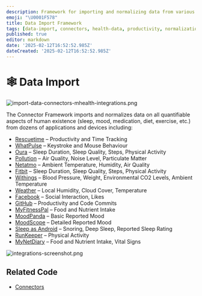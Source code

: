 ```yaml
---
description: Framework for importing and normalizing data from various health and productivity applications and devices
emoji: "\U0001F578"
title: Data Import Framework
tags: [data-import, connectors, health-data, productivity, normalization]
published: true
editor: markdown
date: '2025-02-12T16:52:52.985Z'
dateCreated: '2025-02-12T16:52:52.985Z'
---
```

# 🕸 Data Import

![import-data-connectors-mhealth-integrations.png](https://static.crowdsourcingcures.org/dfda/components/data-import/import-data-connectors-mhealth-integrations.png)

The Connector Framework imports and normalizes data on all quantifiable aspects of human existence (sleep, mood, medication, diet, exercise, etc.) from dozens of applications and devices including:

- [Rescuetime](https://github.com/FDA-AI/FDAi/tree/develop/apps/dfda-1/app/DataSources/Connectors/RescueTimeConnector.php) – Productivity and Time Tracking
- [WhatPulse](https://github.com/FDA-AI/FDAi/tree/develop/apps/dfda-1/app/DataSources/Connectors/WhatPulseConnector.php) – Keystroke and Mouse Behaviour
- [Oura](https://github.com/FDA-AI/FDAi/tree/develop/apps/dfda-1/app/DataSources/Connectors/OuraConnector.php) – Sleep Duration, Sleep Quality, Steps, Physical Activity
- [Pollution](https://github.com/FDA-AI/FDAi/tree/develop/apps/dfda-1/app/DataSources/Connectors/WeatherConnector.php) – Air Quality, Noise Level, Particulate Matter
- [Netatmo](https://github.com/FDA-AI/FDAi/tree/develop/apps/dfda-1/app/DataSources/Connectors/NetatmoConnector.php) – Ambient Temperature, Humidity, Air Quality
- [Fitbit](https://github.com/FDA-AI/FDAi/tree/develop/apps/dfda-1/app/DataSources/Connectors/FitbitConnector.php) – Sleep Duration, Sleep Quality, Steps, Physical Activity
- [Withings](https://github.com/FDA-AI/FDAi/tree/develop/apps/dfda-1/app/DataSources/Connectors/WithingsConnector.php) – Blood Pressure, Weight, Environmental CO2 Levels, Ambient Temperature
- [Weather](https://github.com/FDA-AI/FDAi/tree/develop/apps/dfda-1/app/DataSources/Connectors/WeatherConnector.php) – Local Humidity, Cloud Cover, Temperature
- [Facebook](https://github.com/FDA-AI/FDAi/tree/develop/apps/dfda-1/app/DataSources/Connectors/FacebookConnector.php) – Social Interaction, Likes
- [GitHub](https://github.com/FDA-AI/FDAi/tree/develop/apps/dfda-1/app/DataSources/Connectors/GithubConnector.php) – Productivity and Code Commits
- [MyFitnessPal](https://github.com/FDA-AI/FDAi/tree/develop/apps/dfda-1/app/DataSources/Connectors/MyFitnessPalConnector.php) – Food and Nutrient Intake
- [MoodPanda](https://github.com/FDA-AI/FDAi/tree/develop/apps/dfda-1/app/DataSources/Connectors/MoodPandaConnector.php) – Basic Reported Mood
- [MoodScope](https://github.com/FDA-AI/FDAi/tree/develop/apps/dfda-1/app/DataSources/Connectors/MoodscopeConnector.php) – Detailed Reported Mood
- [Sleep as Android](https://github.com/FDA-AI/FDAi/tree/develop/apps/dfda-1/app/DataSources/Connectors/SleepAsAndroidConnector.php) – Snoring, Deep Sleep, Reported Sleep Rating
- [RunKeeper](https://github.com/FDA-AI/FDAi/tree/develop/apps/dfda-1/app/DataSources/Connectors/RunKeeperConnector.php) – Physical Activity
- [MyNetDiary](https://github.com/FDA-AI/FDAi/tree/develop/apps/dfda-1/app/DataSources/Connectors/MyNetDiaryConnector.php) – Food and Nutrient Intake, Vital Signs


![integrations-screenshot.png](https://static.crowdsourcingcures.org/dfda/components/data-import/integrations-screenshot.png)

## Related Code

- [Connectors](https://github.com/FDA-AI/FDAi/tree/develop/apps/dfda-1/app/DataSources/Connectors)
